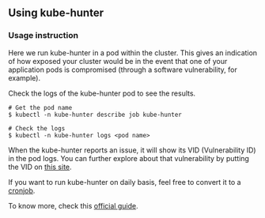 ## Using kube-hunter

### Usage instruction

Here we run kube-hunter in a pod within the cluster. This gives an indication of how exposed your cluster would be in the event that one of your application pods is compromised (through a software vulnerability, for example).

Check the logs of the kube-hunter pod to see the results.

```
# Get the pod name
$ kubectl -n kube-hunter describe job kube-hunter

# Check the logs
$ kubectl -n kube-hunter logs <pod name>
```

When the kube-hunter reports an issue, it will show its VID (Vulnerability ID) in the pod logs. You can further explore about that vulnerability by putting the VID on [this site](https://aquasecurity.github.io/kube-hunter/).

If you want to run kube-hunter on daily basis, feel free to convert it to a [cronjob](https://kubernetes.io/docs/concepts/workloads/controllers/cron-jobs/).

To know more, check this [official guide](https://github.com/aquasecurity/kube-hunter).
